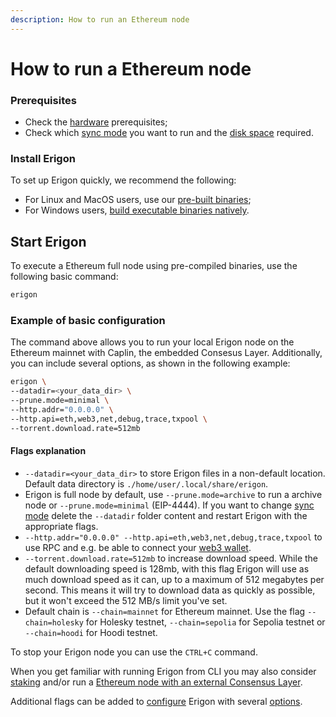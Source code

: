 ```yaml
---
description: How to run an Ethereum node
---
```


# How to run a Ethereum node

### Prerequisites

* Check the [hardware](../getting-started/hardware-requirements.md) prerequisites;
* Check which [sync mode](../fundamentals/sync-modes.md) you want to run and the [disk space](../getting-started/hardware-requirements.md#minimal-node-requirements) required.

### Install Erigon​

To set up Erigon quickly, we recommend the following:

* For Linux and MacOS users, use our [pre-built binaries](../getting-started/installation/pre-built-binaries.md);
* For Windows users, [build executable binaries natively](../getting-started/installation/windows-build-executables.md).

## Start Erigon​

To execute a Ethereum full node using pre-compiled binaries, use the following basic command:

```bash
erigon
```

### Example of basic configuration​

The command above allows you to run your local Erigon node on the Ethereum mainnet with Caplin, the embedded Consesus Layer. Additionally, you can include several options, as shown in the following example:

```bash
erigon \
--datadir=<your_data_dir> \
--prune.mode=minimal \
--http.addr="0.0.0.0" \
--http.api=eth,web3,net,debug,trace,txpool \
--torrent.download.rate=512mb
```

#### Flags explanation

* `--datadir=<your_data_dir>` to store Erigon files in a non-default location. Default data directory is `./home/user/.local/share/erigon`.
* Erigon is full node by default, use `--prune.mode=archive` to run a archive node or `--prune.mode=minimal` (EIP-4444). If you want to change [sync mode](../fundamentals/sync-modes.md) delete the `--datadir` folder content and restart Erigon with the appropriate flags.
* `--http.addr="0.0.0.0" --http.api=eth,web3,net,debug,trace,txpool` to use RPC and e.g. be able to connect your [web3 wallet](../fundamentals/web3-wallet.md).
* `--torrent.download.rate=512mb` to increase download speed. While the default downloading speed is 128mb, with this flag Erigon will use as much download speed as it can, up to a maximum of 512 megabytes per second. This means it will try to download data as quickly as possible, but it won't exceed the 512 MB/s limit you've set.
* Default chain is `--chain=mainnet` for Ethereum mainnet. Use the flag `--chain=holesky` for Holesky testnet, `--chain=sepolia` for Sepolia testnet or `--chain=hoodi` for Hoodi testnet.

To stop your Erigon node you can use the `CTRL+C` command.

When you get familiar with running Erigon from CLI you may also consider [staking](../staking/staking.md) and/or run a [Ethereum node with an external Consensus Layer](ethereum-with-an-external-cl.md).

Additional flags can be added to [configure](../fundamentals/configuring-erigon.md) Erigon with several [options](../fundamentals/configuring-erigon.md#options).
